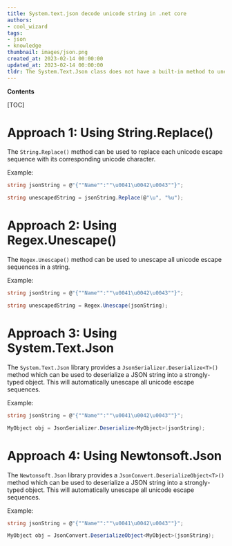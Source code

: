 ```yaml
---
title: System.text.json decode unicode string in .net core
authors:
- cool_wizard
tags:
- json
- knowledge
thumbnail: images/json.png
created_at: 2023-02-14 00:00:00
updated_at: 2023-02-14 00:00:00
tldr: The System.Text.Json class does not have a built-in method to unescape unicode strings.
---
```


**Contents**

[TOC]

# Approach 1: Using String.Replace()

The `String.Replace()` method can be used to replace each unicode escape sequence with its corresponding unicode character. 

Example:

```csharp
string jsonString = @"{""Name"":""\u0041\u0042\u0043""}";

string unescapedString = jsonString.Replace(@"\u", "%u");
```

# Approach 2: Using Regex.Unescape()

The `Regex.Unescape()` method can be used to unescape all unicode escape sequences in a string. 

Example:

```csharp
string jsonString = @"{""Name"":""\u0041\u0042\u0043""}";

string unescapedString = Regex.Unescape(jsonString);
```

# Approach 3: Using System.Text.Json

The `System.Text.Json` library provides a `JsonSerializer.Deserialize<T>()` method which can be used to deserialize a JSON string into a strongly-typed object. This will automatically unescape all unicode escape sequences. 

Example:

```csharp
string jsonString = @"{""Name"":""\u0041\u0042\u0043""}";

MyObject obj = JsonSerializer.Deserialize<MyObject>(jsonString);
```

# Approach 4: Using Newtonsoft.Json

The `Newtonsoft.Json` library provides a `JsonConvert.DeserializeObject<T>()` method which can be used to deserialize a JSON string into a strongly-typed object. This will automatically unescape all unicode escape sequences. 

Example:

```csharp
string jsonString = @"{""Name"":""\u0041\u0042\u0043""}";

MyObject obj = JsonConvert.DeserializeObject<MyObject>(jsonString);
```
